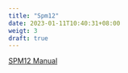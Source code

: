 ```yaml
---
title: "Spm12"
date: 2023-01-11T10:40:31+08:00
weigt: 3
draft: true
---
```






[SPM12 Manual](https://www.fil.ion.ucl.ac.uk/spm/doc/spm12_manual.pdf)
